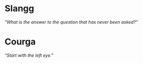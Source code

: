 # Slangg
*"What is the answer to the question that has never been asked?"*

# Courga
*"Start with the left eye."*